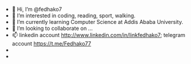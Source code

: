 - 👋 Hi, I’m @fedhako7
- 👀 I’m interested in coding, reading, sport, walking.
- 🌱 I’m currently learning Computer Science at Addis Ababa University.
- 💞️ I’m looking to collaborate on ...
- 📫 linkedin account http://www.linkedin.com/in/linkfedhako7; telegram account https://t.me/Fedhako77
- 
- 

<!---
fedhako7/fedhako7 is a ✨ special ✨ repository because its `README.md` (this file) appears on your GitHub profile.
You can click the Preview link to take a look at your changes.
--->
